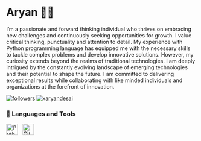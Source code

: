 # Aryan 🏄‍♂️

I’m a passionate and forward thinking individual who thrives on embracing new challenges and continuously seeking opportunities for growth. I value critical thinking, punctuality and attention to detail. My experience with Python programming language has equipped me with the necessary skills to tackle complex problems and develop innovative solutions. However, my curiosity extends beyond the realms of traditional technologies. I am deeply intrigued by the constantly evolving landscape of emerging technologies and their potential to shape the future. I am committed to delivering exceptional results while collaborating with like minded individuals and organizations at the forefront of innovation.

   <p align="left">
      <a href="https://github.com/xaryandesai?tab=followers">
         <img alt="followers" title="Follow me on Github" src="https://custom-icon-badges.demolab.com/github/followers/xaryandesai?color=236ad3&labelColor=1155ba&style=for-the-badge&logo=person-add&label=Follow&logoColor=white"/></a>
      <a href="https://twitter.com/xaryandesai" target="blank"><img src="https://img.shields.io/twitter/follow/xaryandesai?logo=twitter&style=for-the-badge" alt="xaryandesai" /></a>
      
   </p>

### 🧰 Languages and Tools
<img align="left" alt="Python" width="30px" style="padding-right:10px;" src="https://cdn.jsdelivr.net/gh/devicons/devicon/icons/python/python-plain.svg" />
<img align="left" alt="Git" width="30px" style="padding-right:10px;" src="https://cdn.jsdelivr.net/gh/devicons/devicon/icons/git/git-original.svg" />


